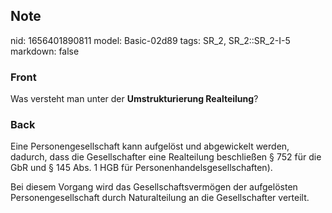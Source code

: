 ## Note
nid: 1656401890811
model: Basic-02d89
tags: SR_2, SR_2::SR_2-I-5
markdown: false

### Front
Was versteht man unter der <b>Umstrukturierung Realteilung</b>?

### Back
Eine Personengesellschaft kann aufgelöst und abgewickelt werden, dadurch, dass die Gesellschafter eine Realteilung beschließen § 752 für die GbR und § 145 Abs. 1 HGB für Personenhandelsgesellschaften). 

Bei diesem Vorgang wird das Gesellschaftsvermögen der aufgelösten Personengesellschaft durch Naturalteilung an die Gesellschafter verteilt.
